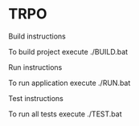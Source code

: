 # TRPO
Build instructions

To build project execute ./BUILD.bat

Run instructions

To run application execute ./RUN.bat

Test instructions

To run all tests execute ./TEST.bat

